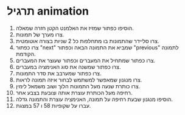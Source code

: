 # תרגיל animation
1.	הוסיפו כפתור שמזיז את האלמנט הקטן חזרה שמאלה.
2.	צרו מערך של תמונות.
3.	צרו סליידר שהתמונות בו מתחלפות כל 2 שניות בצורה אוטומטית.
4.	צרו כפתור "next" שמביא את התמונה הבאה וכפתור "previous" לתמונה הקודמת.
5.	צרו כפתור שמתחיל את המעברים וכפתור שעוצר את המעברים.
6.	צרו כפתור שמשנה את סוג האנימציה במעברים.
7.	צרו כפתור שמערבב את סדר התמונות.
8.	צרו מנגנון שמאפשר למשתמש לבחור איזה תמונה לראות.
9.	צרו כותרת שנעה מעל התמונות הלוך ושוב משמאל לימין.
10.	רחיפה מעל הכותרת עוצרת אותה וצובעת בצבע אחר.
11.	הוסיפו מנגנון שבעת רחיפה על תמונה, האנימציה עוצרת והתמונה גדלה.
12.	עברו על שקופיות 58 ו 57 במצגת.